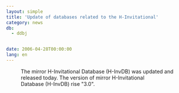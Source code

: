 ```yaml
---
layout: simple
title: 'Update of databases related to the H-Invitational'
category: news
db:
  - ddbj


date: 2006-04-28T00:00:00
lang: en
---
```


<dd>The mirror H-Invitational Database (H-InvDB) was updated and released today. The version of mirror H-Invitational<br> Database (H-InvDB) rise "3.0".</dd>
